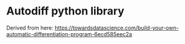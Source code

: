 # Autodiff python library

Derived from here: https://towardsdatascience.com/build-your-own-automatic-differentiation-program-6ecd585eec2a